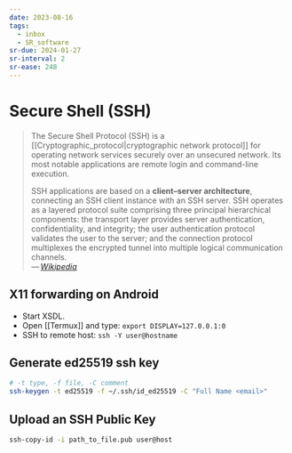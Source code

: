 ```yaml
---
date: 2023-08-16
tags:
  - inbox
  - SR_software
sr-due: 2024-01-27
sr-interval: 2
sr-ease: 248
---
```


# Secure Shell (SSH)

> The Secure Shell Protocol (SSH) is a
> [[Cryptographic_protocol|cryptographic network protocol]] for operating
> network services securely over an unsecured network. Its most notable
> applications are remote login and command-line execution.
>
> SSH applications are based on a **client–server architecture**,
> connecting an SSH client instance with an SSH server. SSH operates as a
> layered protocol suite comprising three principal hierarchical
> components: the transport layer provides server authentication,
> confidentiality, and integrity; the user authentication protocol
> validates the user to the server; and the connection protocol multiplexes
> the encrypted tunnel into multiple logical communication channels.\
> — <cite>[Wikipedia](https://en.wikipedia.org/wiki/Secure_Shell_Protocol)</cite>

## X11 forwarding on Android

- Start XSDL.
- Open [[Termux]] and type: `export DISPLAY=127.0.0.1:0`
- SSH to remote host: `ssh -Y user@hostname`

## Generate ed25519 ssh key

```sh
# -t type, -f file, -C comment
ssh-keygen -t ed25519 -f ~/.ssh/id_ed25519 -C "Full Name <email>"
```

## Upload an SSH Public Key
```sh
ssh-copy-id -i path_to_file.pub user@host
```
